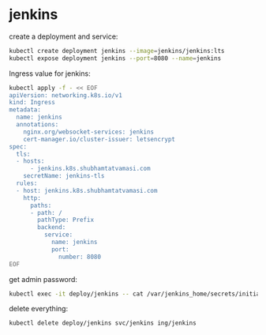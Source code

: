 # jenkins

create a deployment and service:
```bash
kubectl create deployment jenkins --image=jenkins/jenkins:lts
kubectl expose deployment jenkins --port=8080 --name=jenkins
```

Ingress value for jenkins:
```bash
kubectl apply -f - << EOF
apiVersion: networking.k8s.io/v1
kind: Ingress
metadata:
  name: jenkins
  annotations:
    nginx.org/websocket-services: jenkins
    cert-manager.io/cluster-issuer: letsencrypt
spec:
  tls:
  - hosts:
      - jenkins.k8s.shubhamtatvamasi.com
    secretName: jenkins-tls
  rules:
  - host: jenkins.k8s.shubhamtatvamasi.com
    http:
      paths:
      - path: /
        pathType: Prefix
        backend:
          service:
            name: jenkins
            port:
              number: 8080
EOF
```

get admin password:
```bash
kubectl exec -it deploy/jenkins -- cat /var/jenkins_home/secrets/initialAdminPassword
```

delete everything:
```bash
kubectl delete deploy/jenkins svc/jenkins ing/jenkins
```
